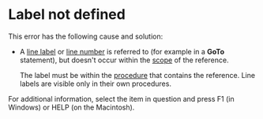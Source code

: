 
# Label not defined

This error has the following cause and solution:



- A  [line label](b8bdf64f-5920-1ae9-16d0-b26d09524a30.md) or [line number](b8bdf64f-5920-1ae9-16d0-b26d09524a30.md) is referred to (for example in a **GoTo** statement), but doesn't occur within the [scope](b8bdf64f-5920-1ae9-16d0-b26d09524a30.md) of the reference.
    
    The label must be within the  [procedure](b8bdf64f-5920-1ae9-16d0-b26d09524a30.md) that contains the reference. Line labels are visible only in their own procedures.
    

For additional information, select the item in question and press F1 (in Windows) or HELP (on the Macintosh).

